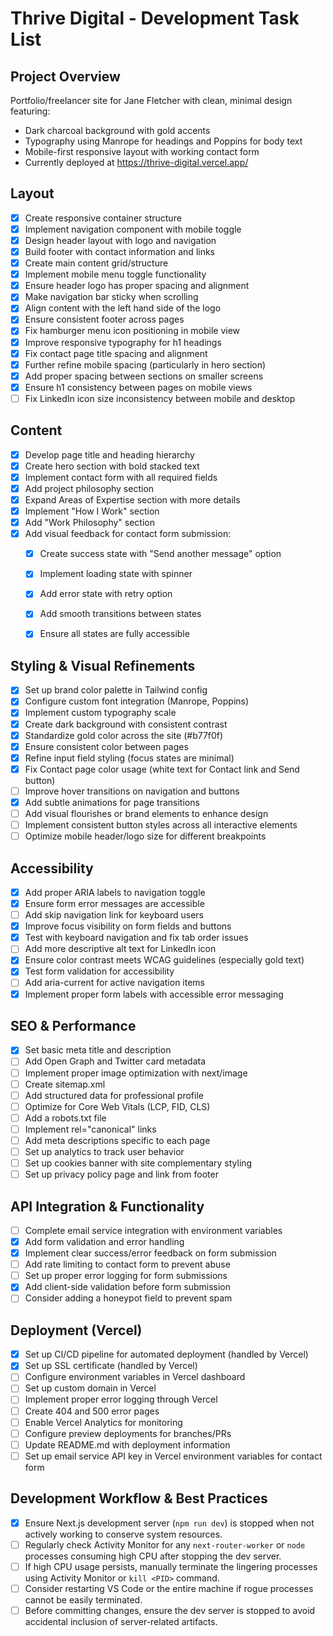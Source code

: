 # Thrive Digital - Development Task List

## Project Overview
Portfolio/freelancer site for Jane Fletcher with clean, minimal design featuring:
- Dark charcoal background with gold accents
- Typography using Manrope for headings and Poppins for body text
- Mobile-first responsive layout with working contact form
- Currently deployed at https://thrive-digital.vercel.app/

## Layout
- [x] Create responsive container structure
- [x] Implement navigation component with mobile toggle
- [x] Design header layout with logo and navigation
- [x] Build footer with contact information and links
- [x] Create main content grid/structure
- [x] Implement mobile menu toggle functionality
- [x] Ensure header logo has proper spacing and alignment
- [x] Make navigation bar sticky when scrolling
- [x] Align content with the left hand side of the logo
- [x] Ensure consistent footer across pages
- [x] Fix hamburger menu icon positioning in mobile view
- [x] Improve responsive typography for h1 headings
- [x] Fix contact page title spacing and alignment
- [x] Further refine mobile spacing (particularly in hero section)
- [x] Add proper spacing between sections on smaller screens
- [x] Ensure h1 consistency between pages on mobile views
- [ ] Fix LinkedIn icon size inconsistency between mobile and desktop

## Content
- [x] Develop page title and heading hierarchy
- [x] Create hero section with bold stacked text
- [x] Implement contact form with all required fields
- [x] Add project philosophy section
- [x] Expand Areas of Expertise section with more details
- [x] Implement "How I Work" section
- [x] Add "Work Philosophy" section
- [x] Add visual feedback for contact form submission:
  - [x] Create success state with "Send another message" option
  - [x] Implement loading state with spinner
  - [x] Add error state with retry option
  - [x] Add smooth transitions between states
  - [x] Ensure all states are fully accessible


## Styling & Visual Refinements
- [x] Set up brand color palette in Tailwind config
- [x] Configure custom font integration (Manrope, Poppins)
- [x] Implement custom typography scale
- [x] Create dark background with consistent contrast
- [x] Standardize gold color across the site (#b77f0f)
- [x] Ensure consistent color between pages
- [x] Refine input field styling (focus states are minimal)
- [x] Fix Contact page color usage (white text for Contact link and Send button)
- [ ] Improve hover transitions on navigation and buttons
- [x] Add subtle animations for page transitions
- [ ] Add visual flourishes or brand elements to enhance design
- [ ] Implement consistent button styles across all interactive elements
- [ ] Optimize mobile header/logo size for different breakpoints

## Accessibility
- [x] Add proper ARIA labels to navigation toggle
- [x] Ensure form error messages are accessible
- [ ] Add skip navigation link for keyboard users
- [x] Improve focus visibility on form fields and buttons
- [x] Test with keyboard navigation and fix tab order issues
- [ ] Add more descriptive alt text for LinkedIn icon
- [x] Ensure color contrast meets WCAG guidelines (especially gold text)
- [x] Test form validation for accessibility
- [ ] Add aria-current for active navigation items
- [x] Implement proper form labels with accessible error messaging

## SEO & Performance
- [x] Set basic meta title and description
- [ ] Add Open Graph and Twitter card metadata
- [ ] Implement proper image optimization with next/image
- [ ] Create sitemap.xml
- [ ] Add structured data for professional profile
- [ ] Optimize for Core Web Vitals (LCP, FID, CLS)
- [ ] Add a robots.txt file
- [ ] Implement rel="canonical" links
- [ ] Add meta descriptions specific to each page
- [ ] Set up analytics to track user behavior
- [ ] Set up cookies banner with site complementary styling
- [ ] Set up privacy policy page and link from footer

## API Integration & Functionality
- [ ] Complete email service integration with environment variables
- [x] Add form validation and error handling
- [x] Implement clear success/error feedback on form submission
- [ ] Add rate limiting to contact form to prevent abuse
- [ ] Set up proper error logging for form submissions
- [x] Add client-side validation before form submission
- [ ] Consider adding a honeypot field to prevent spam

## Deployment (Vercel)
- [x] Set up CI/CD pipeline for automated deployment (handled by Vercel)
- [x] Set up SSL certificate (handled by Vercel)
- [ ] Configure environment variables in Vercel dashboard
- [ ] Set up custom domain in Vercel
- [ ] Implement proper error logging through Vercel
- [ ] Create 404 and 500 error pages
- [ ] Enable Vercel Analytics for monitoring
- [ ] Configure preview deployments for branches/PRs
- [ ] Update README.md with deployment information
- [ ] Set up email service API key in Vercel environment variables for contact form

## Development Workflow & Best Practices
- [x] Ensure Next.js development server (`npm run dev`) is stopped when not actively working to conserve system resources.
- [ ] Regularly check Activity Monitor for any `next-router-worker` or `node` processes consuming high CPU after stopping the dev server.
- [ ] If high CPU usage persists, manually terminate the lingering processes using Activity Monitor or `kill <PID>` command.
- [ ] Consider restarting VS Code or the entire machine if rogue processes cannot be easily terminated.
- [ ] Before committing changes, ensure the dev server is stopped to avoid accidental inclusion of server-related artifacts.

